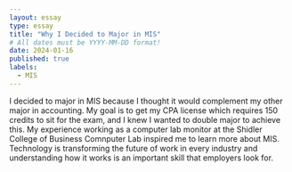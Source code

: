 ```yaml
---
layout: essay
type: essay
title: "Why I Decided to Major in MIS"
# All dates must be YYYY-MM-DD format!
date: 2024-01-16
published: true
labels:
  - MIS
---
```


I decided to major in MIS because I thought it would complement my other major in accounting. My goal is to get my CPA license which requires 150 credits to sit for the exam, and I knew I wanted to double major to achieve this. My experience working as a computer lab monitor at the Shidler College of Business Comnputer Lab inspired me to learn more about MIS. Technology is transforming the future of work in every industry and understanding how it works is an important skill that employers look for.  
